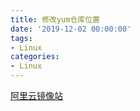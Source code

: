 ```yaml
---
title: 修改yum仓库位置
date: '2019-12-02 00:00:00'
tags:
- Linux
categories:
- Linux
---
```

[阿里云镜像站](https://developer.aliyun.com/mirror)

